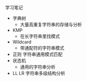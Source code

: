 学习笔记

- 字典树
  - 大量高重复字符串的存储与分析
- KMP
  - 在长字符串里找模式
- Wildcard
  - 带通配符的字符串模式
- 正则
  字符串通用模式匹配
- 状态机
  - 通用的字符串分析
- LL LR
  字符串多级结构分析
